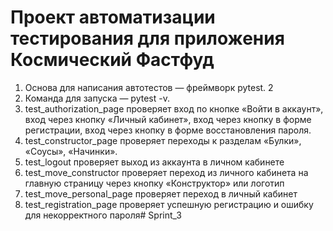 # Проект автоматизации тестирования для приложения Космический Фастфуд
1. Основа для написания автотестов — фреймворк pytest. 2
2. Команда для запуска — pytest -v.
3. test_authorization_page проверяет вход по кнопке «Войти в аккаунт», вход через кнопку «Личный кабинет», вход через кнопку в форме регистрации, вход через кнопку в форме восстановления пароля.
4. test_constructor_page проверяет переходы к разделам «Булки», «Соусы», «Начинки».
5. test_logout проверяет выход из аккаунта в личном кабинете
6. test_move_constructor проверяет переход из личного кабинета на главную страницу через кнопку «Конструктор» или логотип
7. test_move_personal_page проверяет переход в личный кабинет
8. test_registration_page проверяет успешную регистрацию и ошибку для некорректного пароля#   S p r i n t _ 3  
 